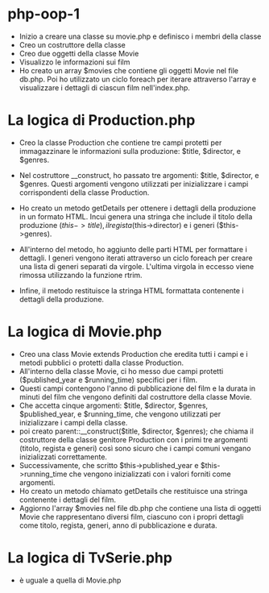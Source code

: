 # php-oop-1

- Inizio a creare una classe su movie.php e definisco i membri della classe
- Creo un costruttore della classe
- Creo due oggetti della classe Movie 
- Visualizzo le informazioni sui film
- Ho creato un array $movies che contiene gli oggetti Movie nel file db.php. Poi ho utilizzato un ciclo foreach per iterare attraverso l'array e visualizzare i dettagli di ciascun film nell'index.php.

# La logica di Production.php
- Creo la classe Production che contiene tre campi protetti per immagazzinare le informazioni sulla produzione: $title, $director, e $genres.

- Nel costruttore __construct, ho passato tre argomenti: $title, $director, e $genres. Questi argomenti vengono utilizzati per inizializzare i campi corrispondenti della classe Production.

- Ho creato un metodo getDetails per ottenere i dettagli della produzione in un formato HTML. Incui genera una stringa che include il titolo della produzione ($this->title), il regista ($this->director) e i generi ($this->genres).

- All'interno del metodo, ho aggiunto delle parti HTML per formattare i dettagli. I generi vengono iterati attraverso un ciclo foreach per creare una lista di generi separati da virgole. L'ultima virgola in eccesso viene rimossa utilizzando la funzione rtrim.

- Infine, il metodo restituisce la stringa HTML formattata contenente i dettagli della produzione.

# La logica di Movie.php
- Creo una class Movie extends Production che eredita tutti i campi e i metodi pubblici o protetti dalla classe Production.
- All'interno della classe Movie, ci ho messo due campi protetti ($published_year e $running_time) specifici per i film.
- Questi campi contengono l'anno di pubblicazione del film e la durata in minuti del film che vengono definiti dal costruttore della classe Movie.
- Che accetta cinque argomenti: $title, $director, $genres, $published_year, e $running_time, che vengono utilizzati per inizializzare i campi della classe.
- poi creato parent::__construct($title, $director, $genres); che chiama il costruttore della classe genitore Production con i primi tre argomenti (titolo, regista e generi) così sono sicuro che i campi comuni vengano inizializzati correttamente.
- Successivamente, che scritto $this->published_year e $this->running_time che vengono inizializzati con i valori forniti come argomenti.
- Ho creato un metodo chiamato getDetails che restituisce una stringa contenente i dettagli del film.
- Aggiorno l'array $movies nel file db.php che contiene una lista di oggetti Movie che rappresentano diversi film, ciascuno con i propri dettagli come titolo, regista, generi, anno di pubblicazione e durata.

# La logica di TvSerie.php

- è uguale a quella di Movie.php